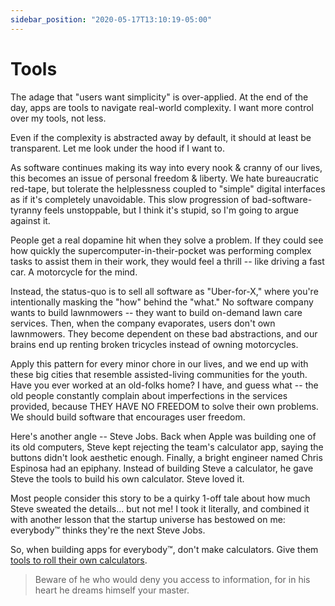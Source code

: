```yaml
---
sidebar_position: "2020-05-17T13:10:19-05:00"
---
```


# Tools

The adage that "users want simplicity" is over-applied. At the end of the day, apps are tools to navigate real-world complexity. I want more control over my tools, not less.

Even if the complexity is abstracted away by default, it should at least be transparent. Let me look under the hood if I want to.

As software continues making its way into every nook & cranny of our lives, this becomes an issue of personal freedom & liberty. We hate bureaucratic red-tape, but tolerate the helplessness coupled to "simple" digital interfaces as if it's completely unavoidable. This slow progression of bad-software-tyranny feels unstoppable, but I think it's stupid, so I'm going to argue against it.

People get a real dopamine hit when they solve a problem. If they could see how quickly the supercomputer-in-their-pocket was performing complex tasks to assist them in their work, they would feel a thrill -- like driving a fast car. A motorcycle for the mind.

Instead, the status-quo is to sell all software as "Uber-for-X," where you're intentionally masking the "how" behind the "what." No software company wants to build lawnmowers -- they want to build on-demand lawn care services. Then, when the company evaporates, users don't own lawnmowers. They become dependent on these bad abstractions, and our brains end up renting broken tricycles instead of owning motorcycles.

Apply this pattern for every minor chore in our lives, and we end up with these big cities that resemble assisted-living communities for the youth. Have you ever worked at an old-folks home? I have, and guess what -- the old people constantly complain about imperfections in the services provided, because THEY HAVE NO FREEDOM to solve their own problems. We should build software that encourages user freedom.

Here's another angle -- Steve Jobs. Back when Apple was building one of its old computers, Steve kept rejecting the team's calculator app, saying the buttons didn't look aesthetic enough. Finally, a bright engineer named Chris Espinosa had an epiphany. Instead of building Steve a calculator, he gave Steve the tools to build his own calculator. Steve loved it.

Most people consider this story to be a quirky 1-off tale about how much Steve sweated the details... but not me! I took it literally, and combined it with another lesson that the startup universe has bestowed on me: everybody™ thinks they're the next Steve Jobs.

So, when building apps for everybody™, don't make calculators. Give them [tools to roll their own calculators](https://app.pooldash.com/formula/vast_argument_756/edit#t-calc_hypo).

> Beware of he who would deny you access to information, for in his heart he dreams himself your master.
